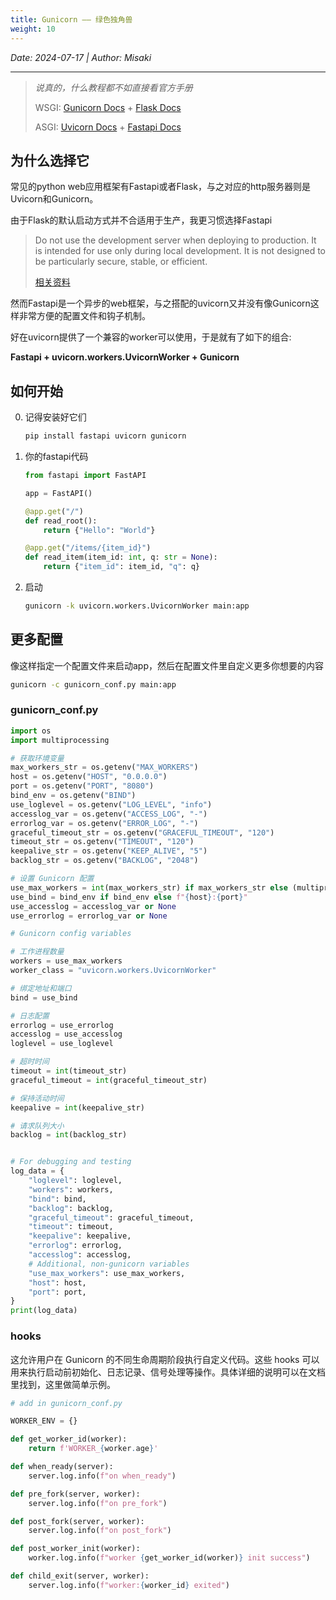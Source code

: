 ```yaml
---
title: Gunicorn —— 绿色独角兽
weight: 10
---
```


*Date: 2024-07-17 | Author: Misaki*

___
> *说真的，什么教程都不如直接看官方手册*
>
> WSGI: [Gunicorn Docs](https://docs.gunicorn.org/en/stable) + [Flask Docs](https://flask.palletsprojects.com/en/3.0.x/)
> 
> ASGI: [Uvicorn Docs](https://www.uvicorn.org/) + [Fastapi Docs](https://fastapi.tiangolo.com/zh)

## 为什么选择它

常见的python web应用框架有Fastapi或者Flask，与之对应的http服务器则是Uvicorn和Gunicorn。

由于Flask的默认启动方式并不合适用于生产，我更习惯选择Fastapi
> Do not use the development server when deploying to production. It is intended for use only during local development. It is not designed to be particularly secure, stable, or efficient.
> 
> [相关资料](https://flask.palletsprojects.com/en/3.0.x/deploying/)

然而Fastapi是一个异步的web框架，与之搭配的uvicorn又并没有像Gunicorn这样非常方便的配置文件和钩子机制。

好在uvicorn提供了一个兼容的worker可以使用，于是就有了如下的组合:

**Fastapi + uvicorn.workers.UvicornWorker + Gunicorn**

## 如何开始

0. 记得安装好它们

    ~~~sh
    pip install fastapi uvicorn gunicorn
    ~~~

1. 你的fastapi代码

    ~~~py
    from fastapi import FastAPI

    app = FastAPI()

    @app.get("/")
    def read_root():
        return {"Hello": "World"}

    @app.get("/items/{item_id}")
    def read_item(item_id: int, q: str = None):
        return {"item_id": item_id, "q": q}
    ~~~

2. 启动

    ~~~sh
    gunicorn -k uvicorn.workers.UvicornWorker main:app
    ~~~

## 更多配置

像这样指定一个配置文件来启动app，然后在配置文件里自定义更多你想要的内容

~~~sh
gunicorn -c gunicorn_conf.py main:app
~~~

### gunicorn_conf.py

~~~py
import os
import multiprocessing

# 获取环境变量
max_workers_str = os.getenv("MAX_WORKERS")
host = os.getenv("HOST", "0.0.0.0")
port = os.getenv("PORT", "8080")
bind_env = os.getenv("BIND")
use_loglevel = os.getenv("LOG_LEVEL", "info")
accesslog_var = os.getenv("ACCESS_LOG", "-")
errorlog_var = os.getenv("ERROR_LOG", "-")
graceful_timeout_str = os.getenv("GRACEFUL_TIMEOUT", "120")
timeout_str = os.getenv("TIMEOUT", "120")
keepalive_str = os.getenv("KEEP_ALIVE", "5")
backlog_str = os.getenv("BACKLOG", "2048")

# 设置 Gunicorn 配置
use_max_workers = int(max_workers_str) if max_workers_str else (multiprocessing.cpu_count() * 2 + 1)
use_bind = bind_env if bind_env else f"{host}:{port}"
use_accesslog = accesslog_var or None
use_errorlog = errorlog_var or None

# Gunicorn config variables

# 工作进程数量
workers = use_max_workers
worker_class = "uvicorn.workers.UvicornWorker"

# 绑定地址和端口
bind = use_bind

# 日志配置
errorlog = use_errorlog
accesslog = use_accesslog
loglevel = use_loglevel

# 超时时间
timeout = int(timeout_str)
graceful_timeout = int(graceful_timeout_str)

# 保持活动时间
keepalive = int(keepalive_str)

# 请求队列大小
backlog = int(backlog_str)


# For debugging and testing
log_data = {
    "loglevel": loglevel,
    "workers": workers,
    "bind": bind,
    "backlog": backlog,
    "graceful_timeout": graceful_timeout,
    "timeout": timeout,
    "keepalive": keepalive,
    "errorlog": errorlog,
    "accesslog": accesslog,
    # Additional, non-gunicorn variables
    "use_max_workers": use_max_workers,
    "host": host,
    "port": port,
}
print(log_data)
~~~

### hooks

这允许用户在 Gunicorn 的不同生命周期阶段执行自定义代码。这些 hooks 可以用来执行启动前初始化、日志记录、信号处理等操作。具体详细的说明可以在文档里找到，这里做简单示例。

~~~py
# add in gunicorn_conf.py

WORKER_ENV = {}

def get_worker_id(worker):
    return f'WORKER_{worker.age}'

def when_ready(server):
    server.log.info(f"on when_ready")

def pre_fork(server, worker):
    server.log.info(f"on pre_fork")

def post_fork(server, worker):
    server.log.info(f"on post_fork")

def post_worker_init(worker):
    worker.log.info(f"worker {get_worker_id(worker)} init success")

def child_exit(server, worker):
    server.log.info(f"worker:{worker_id} exited")
~~~
